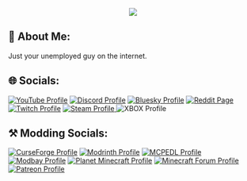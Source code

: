 <p align="center">
  <a href="https://github.com/Tomanex">
    <img src="https://img.shields.io/badge/Tomanex-Time%20Paradox-Red?style=for-the-badge&logo=Github&logoColor=white&labelColor=%23181717&color=white" />
  </a>
</p>

## 💫 About Me:
Just your unemployed guy on the internet.

## 🌐 Socials:
[![YouTube Profile](https://img.shields.io/badge/YouTube-%40Tomanex-Red?style=for-the-badge&logo=Youtube&logoColor=white&labelColor=%23FF0000&color=grey)](https://youtube.com/@tomanexplayz?si=Q8Fh23HxnNO5jloH)
[![Discord Profile](https://img.shields.io/badge/Discord-Tomanex-Red?style=for-the-badge&logo=Discord&logoColor=white&labelColor=%235865F2&color=grey)](https://discord.gg/Ewm8aTTJ3K)
[![Bluesky Profile](https://img.shields.io/badge/BlueSky-%40tomanex.bsky.social-Red?style=for-the-badge&logo=Bluesky&logoColor=white&labelColor=%230285FF&color=grey)](https://bsky.app/profile/tomanex.bsky.social)
[![Reddit Page](https://img.shields.io/badge/Reddit-TomanexPlayz-Red?style=for-the-badge&logo=Reddit&logoColor=white&labelColor=%23FF4500&color=grey)](https://www.reddit.com/user/TomanexPlayz/)
[![Twitch Profile](https://img.shields.io/badge/Twitch-TomanexPlayz-Red?style=for-the-badge&logo=Twitch&logoColor=white&labelColor=%239146FF&color=grey)](https://www.twitch.tv/tomanexplayz)
[![Steam Profile](https://img.shields.io/badge/Steam-TomanexPlayz-Red?style=for-the-badge&logo=Steam&logoColor=white&labelColor=%230C1B42&color=grey)
](https://steamcommunity.com/id/Official_Tomanex_Playz/)
![XBOX Profile](https://img.shields.io/badge/Xbox-TomanexPlayz-Red?style=for-the-badge&logo=YouTube%20Gaming&logoColor=white&labelColor=%23107C0F&color=grey)

## ⚒️ Modding Socials:
[![CurseForge Profile](https://img.shields.io/badge/Curseforge-Tomanex-Red?style=for-the-badge&logo=Curseforge&logoColor=white&labelColor=%23F16436&color=grey)](https://www.curseforge.com/members/tomanex/projects)
[![Modrinth Profile](https://img.shields.io/badge/Modrinth-Tomanex-Red?style=for-the-badge&logo=Modrinth&logoColor=white&labelColor=%2300AF5C&color=grey)](https://modrinth.com/user/Tomanex)
[![MCPEDL Profile](https://img.shields.io/badge/MCPEDL-Tomanex-Red?style=for-the-badge&logo=Mcpedl&logoColor=white&labelColor=00A52D&color=grey)](https://mcpedl.com/user/tomanex/)
[![Modbay Profile](https://img.shields.io/badge/Modbay-Tomanex-Red?style=for-the-badge&logo=Modbay&logoColor=white&labelColor=3C2D4C&color=grey)](https://modbay.org/user/tomanex/)
[![Planet Minecraft Profile](https://img.shields.io/badge/Planet%20Minecraft-Tomanex-Red?style=for-the-badge&logoColor=white&labelColor=3266CC&color=grey)](https://www.planetminecraft.com/member/tomanex/)
[![Minecraft Forum Profile](https://img.shields.io/badge/Minecraft%20Forum-Tomanex-Red?style=for-the-badge&logoColor=white&labelColor=63A220&color=grey)](https://www.minecraftforum.net/members/Tomanex)
[![Patreon Profile](https://img.shields.io/badge/Patreon-Tomanex-Red?style=for-the-badge&logo=Patreon&logoColor=white&labelColor=E6461A&color=grey)](https://www.patreon.com/Tomanex)
